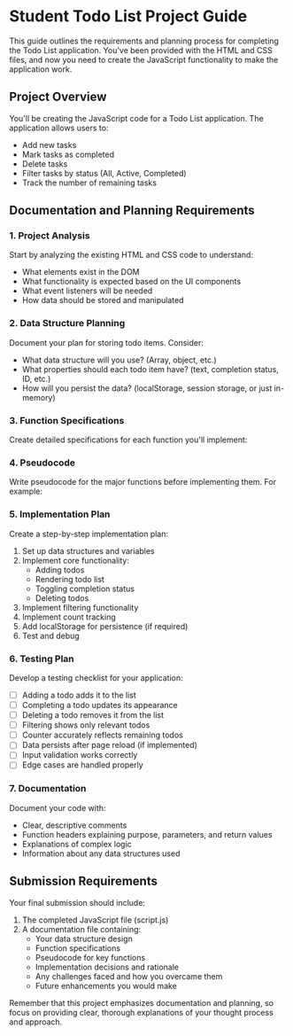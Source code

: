 # Student Todo List Project Guide

This guide outlines the requirements and planning process for completing the Todo List application. You've been provided with the HTML and CSS files, and now you need to create the JavaScript functionality to make the application work.

## Project Overview

You'll be creating the JavaScript code for a Todo List application. The application allows users to:
- Add new tasks
- Mark tasks as completed
- Delete tasks
- Filter tasks by status (All, Active, Completed)
- Track the number of remaining tasks

## Documentation and Planning Requirements

### 1. Project Analysis

Start by analyzing the existing HTML and CSS code to understand:
- What elements exist in the DOM
- What functionality is expected based on the UI components
- What event listeners will be needed
- How data should be stored and manipulated

### 2. Data Structure Planning

Document your plan for storing todo items. Consider:
- What data structure will you use? (Array, object, etc.)
- What properties should each todo item have? (text, completion status, ID, etc.)
- How will you persist the data? (localStorage, session storage, or just in-memory)

### 3. Function Specifications

Create detailed specifications for each function you'll implement:

### 4. Pseudocode

Write pseudocode for the major functions before implementing them. For example:

### 5. Implementation Plan

Create a step-by-step implementation plan:

1. Set up data structures and variables
2. Implement core functionality:
   - Adding todos
   - Rendering todo list
   - Toggling completion status
   - Deleting todos
3. Implement filtering functionality
4. Implement count tracking
5. Add localStorage for persistence (if required)
6. Test and debug

### 6. Testing Plan

Develop a testing checklist for your application:

- [ ] Adding a todo adds it to the list
- [ ] Completing a todo updates its appearance
- [ ] Deleting a todo removes it from the list
- [ ] Filtering shows only relevant todos
- [ ] Counter accurately reflects remaining todos
- [ ] Data persists after page reload (if implemented)
- [ ] Input validation works correctly
- [ ] Edge cases are handled properly

### 7. Documentation

Document your code with:

- Clear, descriptive comments
- Function headers explaining purpose, parameters, and return values
- Explanations of complex logic
- Information about any data structures used

## Submission Requirements

Your final submission should include:

1. The completed JavaScript file (script.js)
2. A documentation file containing:
   - Your data structure design
   - Function specifications
   - Pseudocode for key functions
   - Implementation decisions and rationale
   - Any challenges faced and how you overcame them
   - Future enhancements you would make

Remember that this project emphasizes documentation and planning, so focus on providing clear, thorough explanations of your thought process and approach.
